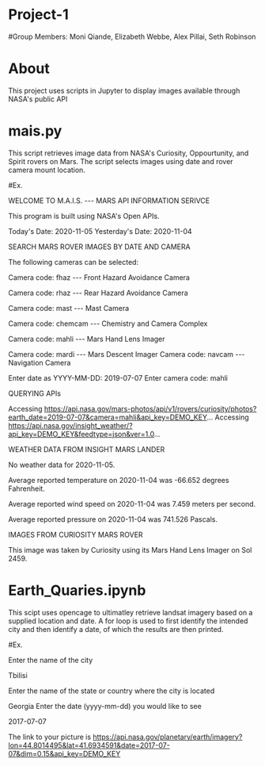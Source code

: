 # Project-1 

#Group Members: Moni Qiande, Elizabeth Webbe, Alex Pillai, Seth Robinson

# About

This project uses scripts in Jupyter to display images available through NASA's public API

# mais.py 

This script retrieves image data from NASA's Curiosity, Oppourtunity, and Spirit rovers on Mars. The script selects images using date and rover camera mount location.

#Ex. 

WELCOME TO M.A.I.S. --- MARS API INFORMATION SERIVCE

This program is built using NASA's Open APIs.

Today's Date: 2020-11-05
Yesterday's Date: 2020-11-04


SEARCH MARS ROVER IMAGES BY DATE AND CAMERA

The following cameras can be selected:

Camera code: fhaz --- Front Hazard Avoidance Camera

Camera code: rhaz --- Rear Hazard Avoidance Camera

Camera code: mast --- Mast Camera

Camera code: chemcam --- Chemistry and Camera Complex

Camera code: mahli --- Mars Hand Lens Imager

Camera code: mardi --- Mars Descent Imager
Camera code: navcam --- Navigation Camera

Enter date as YYYY-MM-DD:  2019-07-07
Enter camera code:  mahli


QUERYING APIs

Accessing https://api.nasa.gov/mars-photos/api/v1/rovers/curiosity/photos?earth_date=2019-07-07&camera=mahli&api_key=DEMO_KEY...
Accessing https://api.nasa.gov/insight_weather/?api_key=DEMO_KEY&feedtype=json&ver=1.0...


WEATHER DATA FROM INSIGHT MARS LANDER

No weather data for 2020-11-05.


Average reported temperature on 2020-11-04 was -66.652 degrees Fahrenheit.

Average reported wind speed on 2020-11-04 was 7.459 meters per second.

Average reported pressure on 2020-11-04 was 741.526 Pascals.


IMAGES FROM CURIOSITY MARS ROVER

This image was taken by Curiosity using its Mars Hand Lens Imager on Sol 2459.



# Earth_Quaries.ipynb 

This scipt uses opencage to ultimatley retrieve landsat imagery based on a supplied location and date. A for loop is used to first identify the intended city and then identify a date, of which the results are then printed. 

#Ex. 

Enter the name of the city

 Tbilisi
 
Enter the name of the state or country where the city is located

 Georgia
Enter the date (yyyy-mm-dd) you would like to see

 2017-07-07
 
The link to your picture is https://api.nasa.gov/planetary/earth/imagery?lon=44.8014495&lat=41.6934591&date=2017-07-07&dim=0.15&api_key=DEMO_KEY

            
